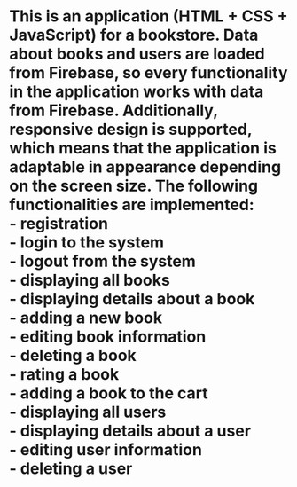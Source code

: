 # This is an application (HTML + CSS + JavaScript) for a bookstore. Data about books and users are loaded from Firebase, so every functionality in the application works with data from Firebase. Additionally, responsive design is supported, which means that the application is adaptable in appearance depending on the screen size. The following functionalities are implemented: </br> - registration </br> - login to the system </br> - logout from the system </br> - displaying all books </br> - displaying details about a book </br> - adding a new book </br> - editing book information </br> - deleting a book </br> - rating a book </br> - adding a book to the cart </br> - displaying all users </br> - displaying details about a user </br> - editing user information </br> - deleting a user
